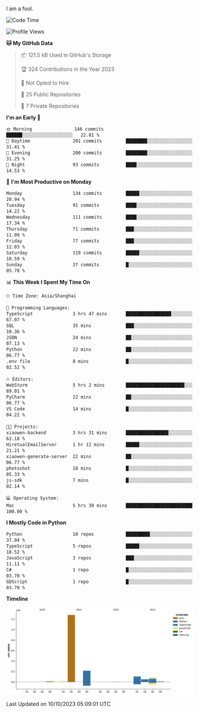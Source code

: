 I am a fool.

<!--START_SECTION:waka-->
![Code Time](http://img.shields.io/badge/Code%20Time-752%20hrs%2036%20mins-blue)

![Profile Views](http://img.shields.io/badge/Profile%20Views-0-blue)

**🐱 My GitHub Data** 

> 📦 121.5 kB Used in GitHub's Storage 
 > 
> 🏆 324 Contributions in the Year 2023
 > 
> 🚫 Not Opted to Hire
 > 
> 📜 25 Public Repositories 
 > 
> 🔑 7 Private Repositories 
 > 
**I'm an Early 🐤** 

```text
🌞 Morning                146 commits         ██████░░░░░░░░░░░░░░░░░░░   22.81 % 
🌆 Daytime                201 commits         ████████░░░░░░░░░░░░░░░░░   31.41 % 
🌃 Evening                200 commits         ████████░░░░░░░░░░░░░░░░░   31.25 % 
🌙 Night                  93 commits          ████░░░░░░░░░░░░░░░░░░░░░   14.53 % 
```
📅 **I'm Most Productive on Monday** 

```text
Monday                   134 commits         █████░░░░░░░░░░░░░░░░░░░░   20.94 % 
Tuesday                  91 commits          ████░░░░░░░░░░░░░░░░░░░░░   14.22 % 
Wednesday                111 commits         ████░░░░░░░░░░░░░░░░░░░░░   17.34 % 
Thursday                 71 commits          ███░░░░░░░░░░░░░░░░░░░░░░   11.09 % 
Friday                   77 commits          ███░░░░░░░░░░░░░░░░░░░░░░   12.03 % 
Saturday                 119 commits         █████░░░░░░░░░░░░░░░░░░░░   18.59 % 
Sunday                   37 commits          █░░░░░░░░░░░░░░░░░░░░░░░░   05.78 % 
```


📊 **This Week I Spent My Time On** 

```text
🕑︎ Time Zone: Asia/Shanghai

💬 Programming Languages: 
TypeScript               3 hrs 47 mins       █████████████████░░░░░░░░   67.07 % 
SQL                      35 mins             ███░░░░░░░░░░░░░░░░░░░░░░   10.36 % 
JSON                     24 mins             ██░░░░░░░░░░░░░░░░░░░░░░░   07.13 % 
Python                   22 mins             ██░░░░░░░░░░░░░░░░░░░░░░░   06.77 % 
.env file                8 mins              █░░░░░░░░░░░░░░░░░░░░░░░░   02.52 % 

🔥 Editors: 
WebStorm                 5 hrs 2 mins        ██████████████████████░░░   89.01 % 
PyCharm                  22 mins             ██░░░░░░░░░░░░░░░░░░░░░░░   06.77 % 
VS Code                  14 mins             █░░░░░░░░░░░░░░░░░░░░░░░░   04.22 % 

🐱‍💻 Projects: 
xiaowen-backend          3 hrs 31 mins       ████████████████░░░░░░░░░   62.18 % 
HiretualEmailServer      1 hr 12 mins        █████░░░░░░░░░░░░░░░░░░░░   21.21 % 
xiaowen-generate-server  22 mins             ██░░░░░░░░░░░░░░░░░░░░░░░   06.77 % 
photoshot                18 mins             █░░░░░░░░░░░░░░░░░░░░░░░░   05.33 % 
js-sdk                   7 mins              █░░░░░░░░░░░░░░░░░░░░░░░░   02.14 % 

💻 Operating System: 
Mac                      5 hrs 39 mins       █████████████████████████   100.00 % 
```

**I Mostly Code in Python** 

```text
Python                   10 repos            █████████░░░░░░░░░░░░░░░░   37.04 % 
TypeScript               5 repos             █████░░░░░░░░░░░░░░░░░░░░   18.52 % 
JavaScript               3 repos             ███░░░░░░░░░░░░░░░░░░░░░░   11.11 % 
C#                       1 repo              █░░░░░░░░░░░░░░░░░░░░░░░░   03.70 % 
GDScript                 1 repo              █░░░░░░░░░░░░░░░░░░░░░░░░   03.70 % 
```



**Timeline**

![Lines of Code chart](https://raw.githubusercontent.com/VeejaLiu/VeejaLiu/master/assets/bar_graph.png)


 Last Updated on 10/10/2023 05:09:01 UTC
<!--END_SECTION:waka-->
